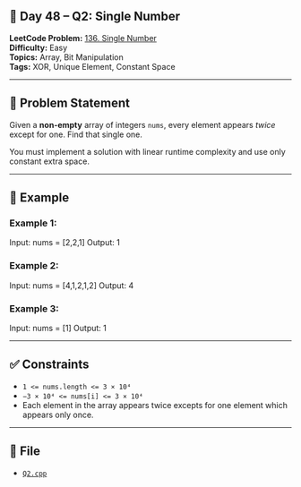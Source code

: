 ## 🔄 **Day 48 – Q2: Single Number**

**LeetCode Problem:** [136. Single Number](https://leetcode.com/problems/single-number/)  
**Difficulty:** Easy  
**Topics:** Array, Bit Manipulation  
**Tags:** XOR, Unique Element, Constant Space

---

## 📄 Problem Statement

Given a **non-empty** array of integers `nums`, every element appears _twice_ except for one. Find that single one.

You must implement a solution with linear runtime complexity and use only constant extra space.

---

## 🧠 Example

### Example 1:

Input: nums = \[2,2,1]
Output: 1

### Example 2:

Input: nums = \[4,1,2,1,2]
Output: 4

### Example 3:

Input: nums = \[1]
Output: 1

---

## ✅ Constraints

- `1 <= nums.length <= 3 × 10⁴`
- `−3 × 10⁴ <= nums[i] <= 3 × 10⁴`
- Each element in the array appears twice excepts for one element which appears only once.

---

## 📁 File

- [`Q2.cpp`](./Q2.cpp)
